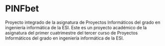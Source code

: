 # PINFbet
Proyecto integrado de la asignatura de Proyectos Informáticos del grado en ingeniería informática de la ESI.
Este es un proyecto académico de la asignatura del primer cuatrimestre del tercer curso de Proyectos Informáticos del grado en ingeniería informática de la ESI.
